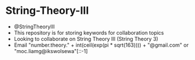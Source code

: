 # String-Theory-III

- @StringTheoryIII
- This repository is for storing keywords for collaboration topics
- Looking to collaborate on String Theory III (String Theory 3)
- Email "number.theory." + int(ceil(exp(pi * sqrt(163)))) + "@gmail.com" or "moc.liamg@ikswolsewa"[::-1]
